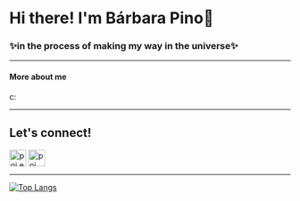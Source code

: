 <h1>Hi there! I'm Bárbara Pino👋</h1>
<h3>✨in the process of making my way in the universe✨</h3>
<hr>
<h4>More about me</h4>
<p> c:</p>
<hr>
<h2>Let's connect!</h2>
<p>
  <a href="https://www.behance.net/bpinorojo" rel="nofollow"><img align="center" src="https://raw.githubusercontent.com/rahuldkjain/github-profile-readme-generator/master/src/images/icons/Social/behance.svg" alt="poi.exe" height="30"></a>  <a href="https://linkedin.com/in/bpinorojo" rel="nofollow"><img align="center" src="https://raw.githubusercontent.com/rahuldkjain/github-profile-readme-generator/master/src/images/icons/Social/linked-in-alt.svg" alt="poi" height="30"> </a> 
</p>
<hr>
  
[![Top Langs](https://github-readme-stats.vercel.app/api/top-langs/?username=Poipurin&theme=tokyonight)](https://github.com/Poipurin/github-readme-stats)
  
 
<!--
**Poipurin/Poipurin** is a ✨ _special_ ✨ repository because its `README.md` (this file) appears on your GitHub profile.

Here are some ideas to get you started:

- 🔭 I’m currently working on ...
- 🌱 I’m currently learning ...
- 👯 I’m looking to collaborate on ...
- 🤔 I’m looking for help with ...
- 💬 Ask me about ...
- 📫 How to reach me: ...
- 😄 Pronouns: ...
- ⚡ Fun fact: ...
-->
